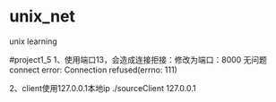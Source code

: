 # unix_net
unix learning

#project1_5
1、使用端口13，会造成连接拒接：修改为端口：8000 无问题
	connect error: Connection refused(errno: 111)

2、client使用127.0.0.1本地ip
	./sourceClient 127.0.0.1
	

